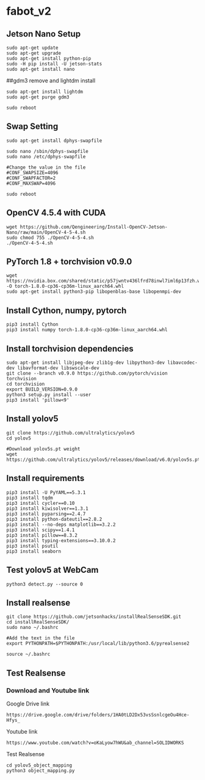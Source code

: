 # fabot_v2

## Jetson Nano Setup
```
sudo apt-get update
sudo apt-get upgrade
sudo apt-get install python-pip
sudo -H pip install -U jetson-stats
sudo apt-get install nano
```

##gdm3 remove and lightdm install
```
sudo apt-get install lightdm
sudo apt-get purge gdm3

sudo reboot
```

## Swap Setting
```
sudo apt-get install dphys-swapfile

sudo nano /sbin/dphys-swapfile
sudo nano /etc/dphys-swapfile

#Change the value in the file
#CONF_SWAPSIZE=4096
#CONF_SWAPFACTOR=2
#CONF_MAXSWAP=4096

sudo reboot
```

## OpenCV 4.5.4 with CUDA
```
wget https://github.com/Qengineering/Install-OpenCV-Jetson-Nano/raw/main/OpenCV-4-5-4.sh
sudo chmod 755 ./OpenCV-4-5-4.sh
./OpenCV-4-5-4.sh
```

## PyTorch 1.8 + torchvision v0.9.0
```
wget https://nvidia.box.com/shared/static/p57jwntv436lfrd78inwl7iml6p13fzh.whl -O torch-1.8.0-cp36-cp36m-linux_aarch64.whl
sudo apt-get install python3-pip libopenblas-base libopenmpi-dev 
```

## Install Cython, numpy, pytorch 
```
pip3 install Cython
pip3 install numpy torch-1.8.0-cp36-cp36m-linux_aarch64.whl
```

## Install torchvision dependencies 
```
sudo apt-get install libjpeg-dev zlib1g-dev libpython3-dev libavcodec-dev libavformat-dev libswscale-dev
git clone --branch v0.9.0 https://github.com/pytorch/vision torchvision
cd torchvision
export BUILD_VERSION=0.9.0
python3 setup.py install --user
pip3 install 'pillow<9'
```

## Install yolov5
```
git clone https://github.com/ultralytics/yolov5
cd yolov5

#Download yolov5s.pt weight 
wget https://github.com/ultralytics/yolov5/releases/download/v6.0/yolov5s.pt
```

## Install requirements
```
pip3 install -U PyYAML==5.3.1
pip3 install tqdm
pip3 install cycler==0.10
pip3 install kiwisolver==1.3.1
pip3 install pyparsing==2.4.7
pip3 install python-dateutil==2.8.2
pip3 install --no-deps matplotlib==3.2.2
pip3 install scipy==1.4.1
pip3 install pillow==8.3.2
pip3 install typing-extensions==3.10.0.2
pip3 install psutil
pip3 install seaborn
```

## Test yolov5 at WebCam
```
python3 detect.py --source 0
```

## Install realsense
```
git clone https://github.com/jetsonhacks/installRealSenseSDK.git
cd installRealSenseSDK/
sudo nano ~/.bashrc

#Add the text in the file
export PYTHONPATH=$PYTHONPATH:/usr/local/lib/python3.6/pyrealsense2

source ~/.bashrc
```

## Test Realsense
### Download and Youtube link
Google Drive link
```
https://drive.google.com/drive/folders/1HA0tLD2Dx53vsSsnlcgeOu4Hce-Hfys_
```
Youtube link
```
https://www.youtube.com/watch?v=oKaLyow7hWU&ab_channel=SOLIDWORKS
```
Test Realsense
```
cd yolov5_object_mapping
python3 object_mapping.py
```
